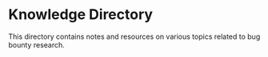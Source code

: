 # Knowledge Directory
This directory contains notes and resources on various topics related to bug bounty research.
